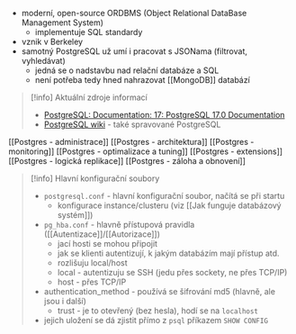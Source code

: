 - moderní, open-source ORDBMS (Object Relational DataBase Management System)
	- implementuje SQL standardy
- vznik v Berkeley
- samotný PostgreSQL už umí i pracovat s JSONama (filtrovat, vyhledávat) 
	- jedná se o nadstavbu nad relační databáze a SQL
	- není potřeba tedy hned nahrazovat [[MongoDB]] databází

>[!info] Aktuální zdroje informací
>- [PostgreSQL: Documentation: 17: PostgreSQL 17.0 Documentation](https://www.postgresql.org/docs/current/)
>- [PostgreSQL wiki](https://wiki.postgresql.org/wiki/Main_Page) - také spravované PostgreSQL

[[Postgres - administrace]]
[[Postgres - architektura]]
[[Postgres - monitoring]]
[[Postgres - optimalizace a tuning]]
[[Postgres - extensions]]
[[Postgres - logická replikace]]
[[Postgres - záloha a obnovení]]

>[!info] Hlavní konfigurační soubory
>- `postgresql.conf` - hlavní konfigurační soubor, načítá se při startu
>	- konfigurace instance/clusteru (viz [[Jak funguje databázový systém]])
>- `pg_hba.conf` - hlavně přístupová pravidla ([[Autentizace]]/[[Autorizace]])
>	- jací hosti se mohou připojit
>	- jak se klienti autentizují, k jakým databázím mají přístup atd.
>	- rozlišuju local/host
>	- local - autentizuju se SSH (jedu přes sockety, ne přes TCP/IP)
>	- host - přes TCP/IP
>- authentication_method - používá se šifrování md5 (hlavně, ale jsou i další)
>	- trust - je to otevřený (bez hesla), hodí se na `localhost`
>- jejich uložení se dá zjistit přímo z `psql` příkazem `SHOW CONFIG`
